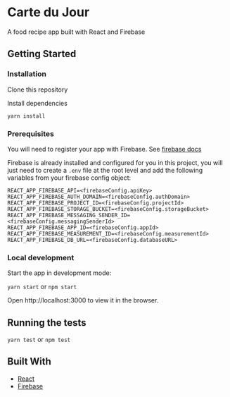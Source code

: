 # Carte du Jour

A food recipe app built with React and Firebase

## Getting Started

### Installation

Clone this repository

Install dependencies
```
yarn install
```

### Prerequisites

You will need to register your app with Firebase. See [firebase docs](https://firebase.google.com/docs/web/setup)

Firebase is already installed and configured for you in this project, you will just need to create a ```.env``` file at the root level and add the following variables from your firebase config object:
```
REACT_APP_FIREBASE_API=<firebaseConfig.apiKey>
REACT_APP_FIREBASE_AUTH_DOMAIN=<firebaseConfig.authDomain>
REACT_APP_FIREBASE_PROJECT_ID=<firebaseConfig.projectId>
REACT_APP_FIREBASE_STORAGE_BUCKET=<firebaseConfig.storageBucket>
REACT_APP_FIREBASE_MESSAGING_SENDER_ID=<firebaseConfig.messagingSenderId>
REACT_APP_FIREBASE_APP_ID=<firebaseConfig.appId>
REACT_APP_FIREBASE_MEASUREMENT_ID=<firebaseConfig.measurementId>
REACT_APP_FIREBASE_DB_URL=<firebaseConfig.databaseURL>
```

### Local development

Start the app in development mode:

```yarn start``` or ```npm start```

Open http://localhost:3000 to view it in the browser.


## Running the tests

```yarn test``` or ```npm test```


## Built With

* [React](https://create-react-app.dev/)
* [Firebase](https://firebase.google.com/)


